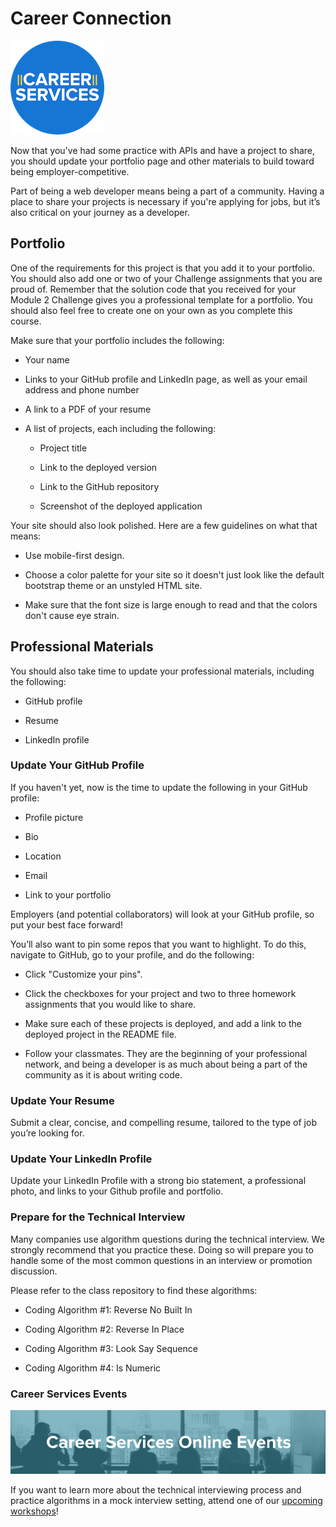 # Career Connection

![Career Services Logo](./assets/cs_logo.png#right)

Now that you've had some practice with APIs and have a project to share, you should update your portfolio page and other materials to build toward being employer-competitive.

Part of being a web developer means being a part of a community. Having a place to share your projects is necessary if you're applying for jobs, but it’s also critical on your journey as a developer.

## Portfolio

One of the requirements for this project is that you add it to your portfolio. You should also add one or two of your Challenge assignments that you are proud of. Remember that the solution code that you received for your Module 2 Challenge gives you a professional template for a portfolio. You should also feel free to create one on your own as you complete this course.

Make sure that your portfolio includes the following:

* Your name

* Links to your GitHub profile and LinkedIn page, as well as your email address and phone number

* A link to a PDF of your resume

* A list of projects, each including the following:

  * Project title

  * Link to the deployed version

  * Link to the GitHub repository

  * Screenshot of the deployed application

Your site should also look polished. Here are a few guidelines on what that means:

* Use mobile-first design.

* Choose a color palette for your site so it doesn't just look like the default bootstrap theme or an unstyled HTML site.

* Make sure that the font size is large enough to read and that the colors don't cause eye strain.

## Professional Materials

You should also take time to update your professional materials, including the following:

* GitHub profile

* Resume

* LinkedIn profile

### Update Your GitHub Profile

If you haven't yet, now is the time to update the following in your GitHub profile:

* Profile picture

* Bio

* Location

* Email

* Link to your portfolio

Employers (and potential collaborators) will look at your GitHub profile, so put your best face forward!

You’ll also want to pin some repos that you want to highlight. To do this, navigate to GitHub, go to your profile, and do the following:

* Click "Customize your pins".

* Click the checkboxes for your project and two to three homework assignments that you would like to share.

* Make sure each of these projects is deployed, and add a link to the deployed project in the README file.

* Follow your classmates. They are the beginning of your professional network, and being a developer is as much about being a part of the community as it is about writing code.

### Update Your Resume

Submit a clear, concise, and compelling resume, tailored to the type of job you’re looking for.

### Update Your LinkedIn Profile

Update your LinkedIn Profile with a strong bio statement, a professional photo, and links to your Github profile and portfolio.

### Prepare for the Technical Interview

Many companies use algorithm questions during the technical interview. We strongly recommend that you practice these. Doing so will prepare you to handle some of the most common questions in an interview or promotion discussion.

Please refer to the class repository to find these algorithms:

* Coding Algorithm #1: Reverse No Built In

* Coding Algorithm #2: Reverse In Place

* Coding Algorithm #3: Look Say Sequence

* Coding Algorithm #4: Is Numeric

### Career Services Events

![Career Services Online Events graphic](./assets/online-events.png)

If you want to learn more about the technical interviewing process and practice algorithms in a mock interview setting, attend one of our [upcoming workshops](https://careerservicesonlineevents.splashthat.com/)!
